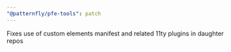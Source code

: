 ```yaml
---
"@patternfly/pfe-tools": patch
---
```


Fixes use of custom elements manifest and related 11ty plugins in daughter repos
